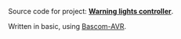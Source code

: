 Source code for project: **[Warning lights controller](http://uctrl.net/projects/119/avr/warning-lights-controller)**.

Written in basic, using [Bascom-AVR](http://www.mcselec.com/).
